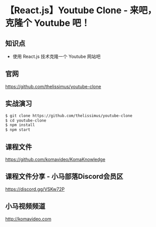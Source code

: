 【React.js】Youtube Clone - 来吧，克隆个 Youtube 吧！
===================================================

## 知识点

* 使用 React.js 技术克隆一个 Youtube 网站吧

## 官网

https://github.com/thelissimus/youtube-clone

## 实战演习

```bash
$ git clone https://github.com/thelissimus/youtube-clone
$ cd youtube-clone
$ npm install
$ npm start
```

## 课程文件

https://github.com/komavideo/KomaKnowledge

## 课程文件分享 - 小马部落Discord会员区

https://discord.gg/VSKw72P

## 小马视频频道

http://komavideo.com
